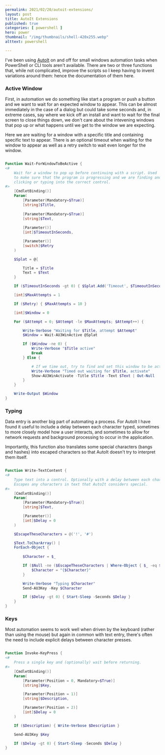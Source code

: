 ```yaml
---
permalink: 2021/02/20/autoit-extensions/
layout: post
title: AutoIt Extensions
published: true 
categories: [ powershell ]
hero: power
thumbnail: "/img/thumbnails/shell-420x255.webp"
alttext: powershell

---
```


I've been using <a href="https://www.autoitscript.com/site/">AutoIt</a> on and off for small windows automation tasks 
when PowerShell or CLI tools aren't available. There are two or three functions that, while not complicated, improve the 
scripts so I keep having to invent variations around them: hence the documentation of them here.


### Active Window

First, in automation we do something like start a program or push a button and we want to wait for an expected window 
to appear. This can be almost immediately in the case of a dialog but could take some seconds and, in extreme cases, 
say where we kick off an install and want to wait for the final screen to close things down, we don't care about the 
intevening windows that pop up or what happens until we get to the window we are expecting. 

Here we are waiting for a window with a specific title and containing specific text to appear. There is an optional timeout
when waiting for the window to appear as well as a retry switch to wait even longer for the window.

```powershell

Function Wait-ForWindowToBeActive {
<#  
    Wait for a window to pop up before continuing with a script. Used 
    to make sure that the program is progressing and we are finding and 
    clicking or typing into the correct control.
#>
	[CmdletBinding()]
	Param(
		[Parameter(Mandatory=$True)]
		[string]$Title, 
		
		[Parameter(Mandatory=$True)]
		[string]$Text, 
		
		[Parameter()]
		[int]$TimeoutInSeconds, 

		[Parameter()]
		[switch]$Retry
	)

	$Splat = @{

		Title = $Title
		Text = $Text
	}

	If ($TimeoutInSeconds -gt 0) { $Splat.Add('Timeout', $TimeoutInSeconds) }

	[int]$MaxAttempts = 1

	If ($Retry) { $MaxAttempts = 10 }

	[int]$Window = 0

	For ($Attempt = 0; $Attempt -le $MaxAttempts; $Attempt++) {

		Write-Verbose "Waiting for $Title, attempt $Attempt"
		$Window = Wait-AU3WinActive @Splat

		If ($Window -ne 0) {
			Write-Verbose "$Title active"
			Break
		} Else {

			# If we time out, try to find and set this window to be active.
			Write-Verbose "Timed out waiting for $Title, activate"
			Show-AU3WinActivate -Title $Title -Text $Text | Out-Null
		}
	} 

	Write-Output $Window
}

```

### Typing 

Data entry is another big part of automating a process. For AutoIt I have found it useful to 
include a delay between each character typed, sometimes to more closely model how a user interacts, 
and sometimes to allow for network requests and background processing to occur in the application. 

Importantly, this function also translates some special characters (bangs and hashes) into escaped characters
so that AutoIt doesn't try to interpret them itself.

```powershell

Function Write-TextContent {
<#
    Type text into a control. Optionally with a delay between each character typed.
    Escapes any characters in text that AutoIt considers special.
#>    
	[CmdletBinding()]
	Param(
		[Parameter(Mandatory=$True)]
		[string]$Text,

		[Parameter()]
		[int]$Delay = 0
	)

    $EscapeTheseCharacters = @('!', '#')

	$Text.ToCharArray() | 
	ForEach-Object { 
		
		$Character = $_	

        If ($Null -ne ($EscapeTheseCharacters | Where-Object { $_ -eq $Character})) {
			$Character = "{$Character}"
		}

		Write-Verbose "Typing $Character"
		Send-AU3Key -Key $Character

		If ($Delay -gt 0) { Start-Sleep -Seconds $Delay }
	}
}

```

### Keys

Most automation seems to work well when driven by the keyboard (rather than using the mouse) but again in 
common with text entry, there's often the need to include explicit delays between character presses.

```powershell

Function Invoke-KeyPress {
<#
    Press a single key and (optionally) wait before returning.
#>
	[CmdletBinding()]
	Param(
		[Parameter(Position = 0, Mandatory=$True)]
		[string]$Key,

		[Parameter(Position = 1)]
		[string]$Description,

		[Parameter(Position = 2)]
		[int]$Delay = 0
	)

	If ($Description) { Write-Verbose $Description }

	Send-AU3Key $Key

	If ($Delay -gt 0) { Start-Sleep -Seconds $Delay }
}

```
